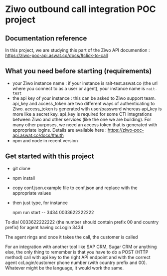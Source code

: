 # Ziwo outbound call integration POC project

## Documentation reference

In this project, we are studying this part of the Ziwo API documention : https://ziwo-poc-api.aswat.co/docs/#click-to-call

## What you need before starting (requirements)

- your Ziwo instance name : if your instance is rait-test.aswat.co (the url where you connect to as a user or agent), your instance name is `rait-test`
- the api key of your instance : this can be asked to Ziwo support team. api_key and access_token are two different ways of authenticating to Ziwo. access_token is generated with user/password whereas api_key is more like a secret key. api_key is required for some CTI integrations between Ziwo and other services (like the one we are building). For many other purposes, we need an access token that is generated with appropriate logins. Details are available here : https://ziwo-poc-api.aswat.co/docs/#auth
- npm and node in recent version

## Get started with this project

- git clone
- npm install
- copy conf.json.example file to conf.json and replace with the appropriate values
- then just type, for instance

  npm run start -- 3434 0033622222222

To dial 0033622222222 (the number should contain prefix 00 and country prefix) for agent having ccLogin 3434

The agent rings and once it takes the call, the customer is called

For an integration with another tool like SAP CRM, Sugar CRM or anything else, the only thing to remember is that you have to do a POST (HTTP method) call with api key to the right API endpoint and with the correct agent ccLogin/customer phone number (with country prefix and 00). Whatever might be the language, it would work the same.

